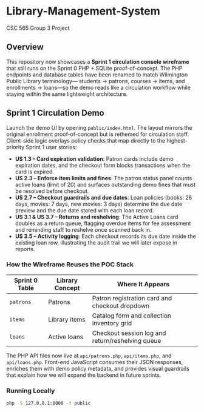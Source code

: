 # Library-Management-System

CSC 565 Group 3 Project

## Overview

This repository now showcases a **Sprint 1 circulation console wireframe** that still runs on the Sprint 0 PHP + SQLite
proof-of-concept. The PHP endpoints and database tables have been renamed to match Wilmington Public Library terminology—
students → patrons, courses → items, and enrollments → loans—so the demo reads like a circulation workflow while staying within
the same lightweight architecture.

## Sprint 1 Circulation Demo

Launch the demo UI by opening `public/index.html`. The layout mirrors the original enrollment proof-of-concept but is rethemed
for circulation staff. Client-side logic overlays policy checks that map directly to the highest-priority Sprint 1 user stories:

- **US 1.3 – Card expiration validation**: Patron cards include demo expiration dates, and the checkout form blocks transactions when the card is expired.
- **US 2.3 – Enforce item limits and fines**: The patron status panel counts active loans (limit of 20) and surfaces outstanding demo fines that must be resolved before checkout.
- **US 2.7 – Checkout guardrails and due dates**: Loan policies (books: 28 days, movies: 7 days, new movies: 3 days) determine the due date preview and the due date stored with each loan record.
- **US 3.1 & US 3.7 – Returns and reshelving**: The Active Loans card doubles as a return queue, flagging overdue items for fee assessment and reminding staff to reshelve once scanned back in.
- **US 3.5 – Activity logging**: Each checkout records its due date inside the existing loan row, illustrating the audit trail we will later expose in reports.

### How the Wireframe Reuses the POC Stack

| Sprint 0 Table | Library Concept | Where It Appears |
| --- | --- | --- |
| `patrons` | Patrons | Patron registration card and checkout dropdown |
| `items` | Library items | Catalog form and collection inventory grid |
| `loans` | Active loans | Checkout session log and return/reshelving queue |

The PHP API files now live at `api/patrons.php`, `api/items.php`, and `api/loans.php`. Front-end JavaScript consumes their JSON responses, enriches them with demo policy metadata, and provides visual guardrails that explain how we will expand the backend in future sprints.

### Running Locally

```bash
php -S 127.0.0.1:8000 -t public
